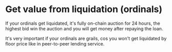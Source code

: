 # Get value from liquidation (ordinals)

If your ordinals get liquidated, it's fully on-chain auction for 24 hours, the highest bid win the auction and you will get money after repaying the loan.

It's very important if your ordinals are grails, cos you won't get liquidated by floor price like in peer-to-peer lending service.

